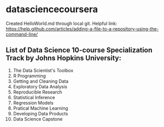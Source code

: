 # datasciencecoursera

Created HelloWorld.md through local git. Helpful link: https://help.github.com/articles/adding-a-file-to-a-repository-using-the-command-line/

## List of Data Science 10-course Specialization Track by Johns Hopkins University:

1. The Data Scientist's Toolbox
2. R Programming
3. Getting and Cleaning Data
4. Exploratory Data Analysis
5. Reproducible Research
6. Statistical Inference
7. Regression Models
8. Pratical Machine Learning
9. Developing Data Products
10. Data Science Capstone
